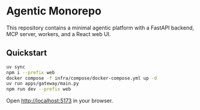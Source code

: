# Agentic Monorepo

This repository contains a minimal agentic platform with a FastAPI backend, MCP server, workers, and a React web UI.

## Quickstart

```bash
uv sync
npm i --prefix web
docker compose -f infra/compose/docker-compose.yml up -d
uv run apps/gateway/main.py
npm run dev --prefix web
```

Open [http://localhost:5173](http://localhost:5173) in your browser.
